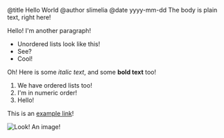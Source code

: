 @title Hello World @author slimelia @date yyyy-mm-dd
The body is plain text, right here!

Hello! I'm another paragraph!

  - Unordered lists look like this!
  - See?
  - Cool!

Oh! Here is some *italic text*, and some **bold text** too! 

1. We have ordered lists too!
2. I'm in numeric order!
3. Hello!

This is an [example link](http://example.com/)!

![Look! An image!](https://www.royalcanin.com/~/media/Royal-Canin/Product-Categories/cat-adult-landing-hero.ashx "Look! An image!")

